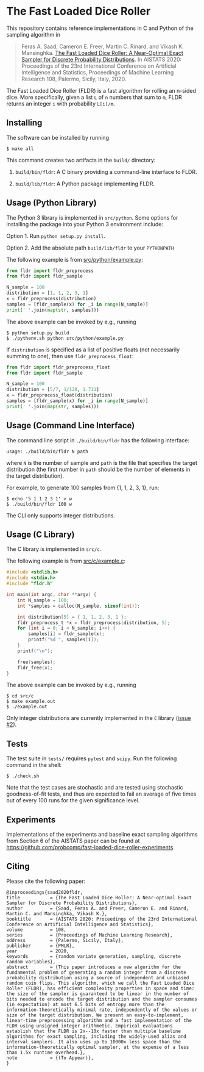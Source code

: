 # The Fast Loaded Dice Roller

This repository contains reference implementations in C and Python
of the sampling algorithm in

> Feras A. Saad, Cameron E. Freer, Martin C. Rinard, and Vikash K. Mansinghka.
[The Fast Loaded Dice Roller: A Near-Optimal Exact Sampler for Discrete Probability Distributions](http://fsaad.mit.edu/assets/SFRM-FLDR-AISTATS-2020.pdf).
In AISTATS 2020: Proceedings of the 23rd International Conference on
Artificial Intelligence and Statistics, Proceedings of Machine Learning
Research 108, Palermo, Sicily, Italy, 2020.

The Fast Loaded Dice Roller (FLDR) is a fast algorithm for rolling an
n-sided dice.  More specifically, given a list `L` of `n` numbers
that sum to `m`, FLDR returns an integer `i` with probability `L[i]/m`.

## Installing

The software can be installed by running

    $ make all

This command creates two artifacts in the `build/` directory:

1. `build/bin/fldr`: A C binary providing a command-line interface to FLDR.

2. `build/lib/fldr`: A Python package implementing FLDR.

## Usage (Python Library)

The Python 3 library is implemented in `src/python`. Some
options for installing the package into your Python 3 environment include:

  Option 1. Run `python setup.py install`.

  Option 2. Add the absolute path `build/lib/fldr` to your `PYTHONPATH`

The following example is from [src/python/example.py](src/python/example.py):

```python
from fldr import fldr_preprocess
from fldr import fldr_sample

N_sample = 100
distribution = [1, 1, 2, 3, 1]
x = fldr_preprocess(distribution)
samples = [fldr_sample(x) for _i in range(N_sample)]
print(' '.join(map(str, samples)))
```

The above example can be invoked by e.g., running

    $ python setup.py build
    $ ./pythenv.sh python src/python/example.py

If `distribution` is specified as a list of positive floats
(not necessarily summing to one), then use `fldr_preprocess_float`:

```python
from fldr import fldr_preprocess_float
from fldr import fldr_sample

N_sample = 100
distribution = [5/7, 1/128, 1.711]
x = fldr_preprocess_float(distribution)
samples = [fldr_sample(x) for _i in range(N_sample)]
print(' '.join(map(str, samples)))
```

## Usage (Command Line Interface)

The command line script in `./build/bin/fldr` has the following interface:

    usage: ./build/bin/fldr N path

where `N` is the number of sample and `path` is the file that specifies
the target distribution (the first number in `path` should be the number
of elements in the target distribution).

For example, to generate 100 samples from {1, 1, 2, 3, 1}, run:

    $ echo '5 1 1 2 3 1' > w
    $ ./build/bin/fldr 100 w

The CLI only supports integer distributions.

## Usage (C Library)

The C library is implemented in `src/c`.

The following example is from [src/c/example.c](src/c/example.c):

```c
#include <stdlib.h>
#include <stdio.h>
#include "fldr.h"

int main(int argc, char **argv) {
    int N_sample = 100;
    int *samples = calloc(N_sample, sizeof(int));

    int distribution[5] = { 1, 1, 2, 3, 1 };
    fldr_preprocess_t *x = fldr_preprocess(distribution, 5);
    for (int i = 0; i < N_sample; i++) {
        samples[i] = fldr_sample(x);
        printf("%d ", samples[i]);
    }
    printf("\n");

    free(samples);
    fldr_free(x);
}
```

The above example can be invoked by e.g., running

    $ cd src/c
    $ make example.out
    $ ./example.out

Only integer distributions are currently implemented in the `C` library
([issue #2](https://github.com/probcomp/fast-loaded-dice-roller/issues/2)).

## Tests

The test suite in `tests/` requires `pytest` and `scipy`.
Run the following command in the shell:

    $ ./check.sh

Note that the test cases are stochastic and are tested using stochastic
goodness-of-fit tests, and thus are expected to fail an average of
five times out of every 100 runs for the given significance level.

## Experiments

Implementations of the experiments and baseline exact sampling algorithms
from Section 6 of the AISTATS paper can be found at
https://github.com/probcomp/fast-loaded-dice-roller-experiments.

## Citing

Please cite the following paper:

    @inproceedings{saad2020fldr,
    title           = {The Fast Loaded Dice Roller: A Near-optimal Exact Sampler for Discrete Probability Distributions},
    author          = {Saad, Feras A. and Freer, Cameron E. and Rinard, Martin C. and Mansinghka, Vikash K.},
    booktitle       = {AISTATS 2020: Proceedings of the 23rd International Conference on Artificial Intelligence and Statistics},
    volume          = 108,
    series          = {Proceedings of Machine Learning Research},
    address         = {Palermo, Sicily, Italy},
    publisher       = {PMLR},
    year            = 2020,
    keywords        = {random variate generation, sampling, discrete random variables},
    abstract        = {This paper introduces a new algorithm for the fundamental problem of generating a random integer from a discrete probability distribution using a source of independent and unbiased random coin flips. This algorithm, which we call the Fast Loaded Dice Roller (FLDR), has efficient complexity properties in space and time: the size of the sampler is guaranteed to be linear in the number of bits needed to encode the target distribution and the sampler consumes (in expectation) at most 6.5 bits of entropy more than the information-theoretically minimal rate, independently of the values or size of the target distribution. We present an easy-to-implement, linear-time preprocessing algorithm and a fast implementation of the FLDR using unsigned integer arithmetic. Empirical evaluations establish that the FLDR is 2x--10x faster than multiple baseline algorithms for exact sampling, including the widely-used alias and interval samplers. It also uses up to 10000x less space than the information-theoretically optimal sampler, at the expense of a less than 1.5x runtime overhead.},
    note            = {(To Appear)},
    }
